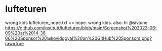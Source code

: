 # lufteturen
wrong kids
lufteturen_nope.txt == nope. wrong kids. 
also: hi @sivjune
https://github.com/institutt/lufteturen/blob/main/Screenshot%202023-06-09%20at%2014-36-06%20Sponsor%20@kovidgoyal%20on%20GitHub%20Sponsors.png?raw=true
